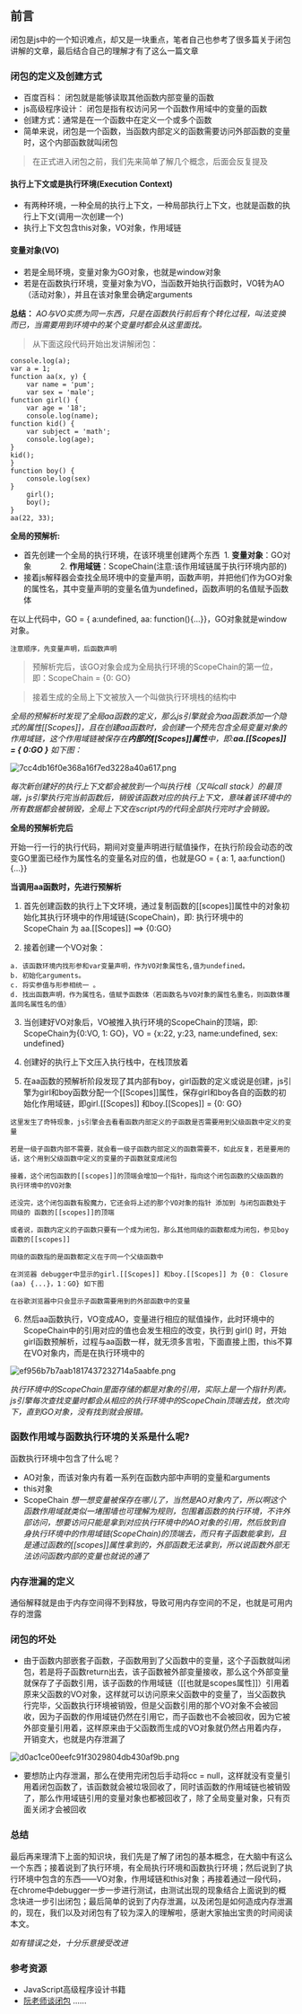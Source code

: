 ## 前言
闭包是js中的一个知识难点，却又是一块重点，笔者自己也参考了很多篇关于闭包讲解的文章，最后结合自己的理解才有了这么一篇文章
### 闭包的定义及创建方式
* 百度百科： 闭包就是能够读取其他函数内部变量的函数
* js高级程序设计： 闭包是指有权访问另一个函数作用域中的变量的函数
* 创建方式：通常是在一个函数中在定义一个或多个函数
* 简单来说，闭包是一个函数，当函数内部定义的函数需要访问外部函数的变量时，这个内部函数就叫闭包

>在正式进入闭包之前，我们先来简单了解几个概念，后面会反复提及
#### 执行上下文或是执行环境(Execution Context)
* 有两种环境，一种全局的执行上下文，一种局部执行上下文，也就是函数的执行上下文(调用一次创建一个)
* 执行上下文包含this对象，VO对象，作用域链
#### 变量对象(VO)
* 若是全局环境，变量对象为GO对象，也就是window对象
* 若是在函数执行环境，变量对象为VO，当函数开始执行函数时，VO转为AO（活动对象），并且在该对象里会确定arguments

**总结：** *AO与VO实质为同一东西，只是在函数执行前后有个转化过程，叫法变换而已，当需要用到环境中的某个变量时都会从这里面找。*

>从下面这段代码开始出发讲解闭包：

```
console.log(a);
var a = 1;
function aa(x, y) {
    var name = 'pum';
    var sex = 'male';
function girl() {
    var age = '18';
    console.log(name);
function kid() {
    var subject = 'math';
    console.log(age);
}
kid();
}
function boy() {
    console.log(sex)
}
    girl();
    boy();
}
aa(22, 33);

```
**全局的预解析:**
* 首先创建一个全局的执行环境，在该环境里创建两个东西 
1. **变量对象**：GO对象            
2. **作用域链**：ScopeChain(注意:该作用域链属于执行环境内部的)
* 接着js解释器会查找全局环境中的变量声明，函数声明，并把他们作为GO对象的属性名，其中变量声明的变量名值为undefined，函数声明的名值赋予函数体

在以上代码中，GO = { a:undefined, aa: function(){...}}，GO对象就是window对象。
```
注意顺序，先变量声明，后函数声明
```
>预解析完后，该GO对象会成为全局执行环境的ScopeChain的第一位，即：ScopeChain = {0: GO}

>接着生成的全局上下文被放入一个叫做执行环境栈的结构中

*全局的预解析时发现了全局aa函数的定义，那么js引擎就会为aa函数添加一个隐式的属性[[Scopes]]，且在创建aa函数时，会创建一个预先包含全局变量对象的作用域链，这个作用域链被保存在**内部的[[Scopes]]属性**中，即:**aa.[[Scopes]] = { 0:GO }**  如下图：*

![7cc4db16f0e368a16f7ed3228a40a617.png](./好好学习闭包_files/1.png)

*每次新创建好的执行上下文都会被放到一个叫执行栈（又叫call stack）的最顶端，js引擎执行完当前函数后，销毁该函数对应的执行上下文，意味着该环境中的所有数据都会被销毁，全局上下文在script内的代码全部执行完时才会销毁。*

**全局的预解析完后**

开始一行一行的执行代码，期间对变量声明进行赋值操作，在执行阶段会动态的改变GO里面已经作为属性名的变量名对应的值，也就是GO = { a: 1, aa:function(){...}}

**当调用aa函数时，先进行预解析**

1. 首先创建函数的执行上下文环境，通过复制函数的[[scopes]]属性中的对象初始化其执行环境中的作用域链(ScopeChain)，即: 执行环境中的ScopeChain 为 aa.[[Scopes]] ==> {0:GO}

2. 接着创建一个VO对象：
```
a. 该函数环境内找形参和var变量声明，作为VO对象属性名,值为undefined。
b. 初始化arguments。
c. 将实参值与形参相统一 。
d. 找出函数声明，作为属性名，值赋予函数体（若函数名与VO对象的属性名重名，则函数体覆盖同名属性名的值）
```
3. 当创建好VO对象后，VO被推入执行环境的ScopeChain的顶端，即: ScopeChain为{0:VO, 1: GO}，VO = {x:22, y:23, name:undefined, sex: undefined}  

4. 创建好的执行上下文压入执行栈中，在栈顶放着 

5. 在aa函数的预解析阶段发现了其内部有boy，girl函数的定义或说是创建，js引擎为girl和boy函数分配一个[[Scopes]]属性，保存girl和boy各自的函数的初始化作用域链，即girl.[[Scopes]] 和boy.[[Scopes]] = {0: GO} 
```
这里发生了奇特现象，js引擎会去看看函数内部定义的子函数是否需要用到父级函数中定义的变量

若是一级子函数内部不需要，就会看一级子函数内部定义的函数需要不，如此反复，若是要用的话，这个用到父级函数中定义的变量的子函数就变成闭包

接着，这个闭包函数的[[scopes]]的顶端会增加一个指针，指向这个闭包函数的父级函数的 执行环境中的VO对象

还没完，这个闭包函数有股魔力，它还会将上述的那个VO对象的指针 添加到 与闭包函数处于 同级的 函数的[[scopes]]的顶端

或者说，函数内定义的子函数只要有一个成为闭包，那么其他同级的函数都成为闭包，参见boy函数的[[scopes]]

同级的函数指的是函数都定义在于同一个父级函数中

在浏览器 debugger中显示的girl.[[Scopes]] 和boy.[[Scopes]] 为 {0： Closure (aa) {...}，1：GO} 如下图

在谷歌浏览器中只会显示子函数需要用到的外部函数中的变量
```
6. 然后aa函数执行，VO变成AO，变量进行相应的赋值操作，此时环境中的ScopeChain中的引用对应的值也会发生相应的改变，执行到 girl() 时，开始girl函数预解析，过程与aa函数一样，就无须多言啦，下面直接上图，this不算在VO对象内，而是在执行环境中的

![ef956b7b7aab1817437232714a5aabfe.png](./好好学习闭包_files/2.png)

*执行环境中的ScopeChain里面存储的都是对象的引用，实际上是一个指针列表。js引擎每次查找变量时都会从相应的执行环境中的ScopeChain顶端去找，依次向下，直到GO对象，没有找到就会报错。*

### 函数作用域与函数执行环境的关系是什么呢?
函数执行环境中包含了什么呢？
* AO对象，而该对象内有着一系列在函数内部中声明的变量和arguments 
* this对象 
* ScopeChain
*想一想变量被保存在哪儿了，当然是AO对象内了，所以啊这个函数作用域就类似一堵围墙也可理解为规则，包围着函数的执行环境，不许外部访问，想要访问只能是拿到对应执行环境中的AO对象的引用，然后放到自身执行环境中的作用域链(ScopeChain)的顶端去，而只有子函数能拿到，且是通过函数的[[scopes]]属性拿到的，外部函数无法拿到，所以说函数外部无法访问函数内部的变量也就说的通了*

### 内存泄漏的定义
通俗解释就是由于内存空间得不到释放，导致可用内存空间的不足，也就是可用内存的泄露
### 闭包的坏处
* 由于函数内部嵌套子函数，子函数用到了父函数中的变量，这个子函数就叫闭包，若是将子函数return出去，该子函数被外部变量接收，那么这个外部变量就保存了子函数引用，该子函数的作用域链（[[也就是scopes属性]]）引用着原来父函数的VO对象，这样就可以访问原来父函数中的变量了，当父函数执行完毕，父函数执行环境被销毁，但是父函数引用的那个VO对象不会被回收，因为子函数的作用域链仍然在引用它，而子函数也不会被回收，因为它被外部变量引用着，这样原来由于父函数而生成的VO对象就仍然占用着内存，开销变大，也就是内存泄漏了

![d0ac1ce00eefc91f3029804db430af9b.png](./好好学习闭包_files/3.png)

* 要想防止内存泄漏，那么在使用完闭包后手动将cc = null，这样就没有变量引用着闭包函数了，该函数就会被垃圾回收了，同时该函数的作用域链也被销毁了，那么作用域链引用的变量对象也都被回收了，除了全局变量对象，只有页面关闭才会被回收

### 总结
最后再来理清下上面的知识块，我们先是了解了闭包的基本概念，在大脑中有这么一个东西；接着说到了执行环境，有全局执行环境和函数执行环境；然后说到了执行环境中包含的东西——VO对象，作用域链和this对象；再接着通过一段代码，在chrome中debugger一步一步进行测试，由测试出现的现象结合上面说到的概念块进一步引出闭包；最后简单的说到了内存泄漏，以及闭包是如何造成内存泄漏的，现在，我们以及对闭包有了较为深入的理解啦，感谢大家抽出宝贵的时间阅读本文。

*如有错误之处，十分乐意接受改进*

### 参考资源
* JavaScript高级程序设计书籍 
* [阮老师谈闭包](https://www.ruanyifeng.com/blog/2009/08/learning_javascript_closures.html)
......
